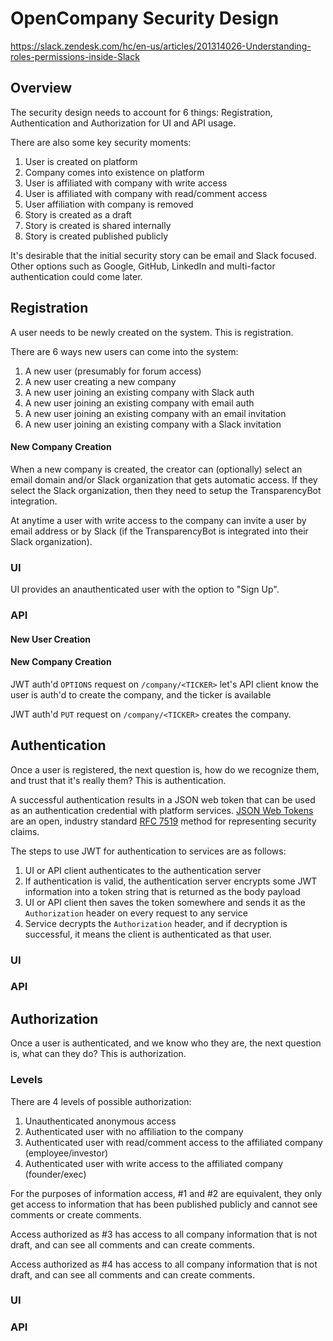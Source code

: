 # OpenCompany Security Design

https://slack.zendesk.com/hc/en-us/articles/201314026-Understanding-roles-permissions-inside-Slack

## Overview

The security design needs to account for 6 things: Registration, Authentication and Authorization for UI and 
API usage.

There are also some key security moments:

1. User is created on platform
1. Company comes into existence on platform
1. User is affiliated with company with write access
1. User is affiliated with company with read/comment access
1. User affiliation with company is removed
1. Story is created as a draft
1. Story is created is shared internally
1. Story is created published publicly

It's desirable that the initial security story can be email and Slack focused. Other options such as Google, GitHub, LinkedIn and multi-factor authentication could come later.


## Registration

A user needs to be newly created on the system. This is registration.

There are 6 ways new users can come into the system:

1. A new user (presumably for forum access)
2. A new user creating a new company
3. A new user joining an existing company with Slack auth
4. A new user joining an existing company with email auth
5. A new user joining an existing company with an email invitation
6. A new user joining an existing company with a Slack invitation

#### New Company Creation

When a new company is created, the creator can (optionally) select an email domain and/or Slack organization that gets automatic access. If they select the Slack organization, then they need to setup the TransparencyBot integration.

At anytime a user with write access to the company can invite a user by email address or by Slack (if the TransparencyBot is integrated into their Slack organization).

### UI

UI provides an anauthenticated user with the option to "Sign Up".


### API

#### New User Creation


#### New Company Creation

JWT auth'd `OPTIONS` request on `/company/<TICKER>` let's API client know the user is auth'd to create the company, and the ticker is available

JWT auth'd `PUT` request on `/company/<TICKER>` creates the company.

## Authentication

Once a user is registered, the next question is, how do we recognize them, and trust that it's really them? This is authentication.

A successful authentication results in a JSON web token that can be used as an authentication credential with platform services. [JSON Web Tokens](http://jwt.io/) are an open, industry standard [RFC 7519](https://tools.ietf.org/html/rfc7519) method for representing security claims.

The steps to use JWT for authentication to services are as follows:

1. UI or API client authenticates to the authentication server
1. If authentication is valid, the authentication server encrypts some JWT information into a token string that is returned as the body payload
1. UI or API client then saves the token somewhere and sends it as the `Authorization` header on every request to any service
1. Service decrypts the `Authorization` header, and if decryption is successful, it means the client is authenticated as that user.

### UI


### API


## Authorization

Once a user is authenticated, and we know who they are, the next question is, what can they do? This is authorization.

### Levels

There are 4 levels of possible authorization:

1. Unauthenticated anonymous access
2. Authenticated user with no affiliation to the company
3. Authenticated user with read/comment access to the affiliated company (employee/investor)
4. Authenticated user with write access to the affiliated company (founder/exec)

For the purposes of information access, #1 and #2 are equivalent, they only get access to information that has been published publicly and cannot see comments or create comments.

Access authorized as #3 has access to all company information that is not draft, and can see all comments and can create comments.

Access authorized as #4 has access to all company information that is not draft, and can see all comments and can create comments.

### UI

### API